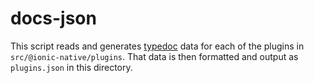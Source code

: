 # docs-json

This script reads and generates [typedoc](https://github.com/TypeStrong/typedoc) data for each of the plugins in `src/@ionic-native/plugins`. That data is then formatted and output as `plugins.json` in this directory.